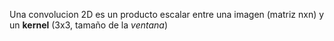 Una convolucion 2D es un producto escalar entre una imagen (matriz nxn) y un **kernel** (3x3, tamaño de la *ventana*)